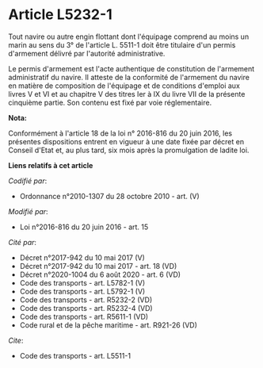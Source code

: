 # Article L5232-1

Tout navire ou autre engin flottant dont l'équipage comprend au moins un marin au sens du 3° de l'article L. 5511-1 doit être
titulaire d'un permis d'armement délivré par l'autorité administrative. 

Le permis d'armement est l'acte authentique de constitution de l'armement administratif du navire. Il atteste de la
conformité de l'armement du navire en matière de composition de l'équipage et de conditions d'emploi aux livres V et VI et au
chapitre V des titres Ier à IX du livre VII de la présente cinquième partie. Son contenu est fixé par voie réglementaire.

**Nota:**

Conformément à l'article 18 de la loi n° 2016-816 du 20 juin 2016, les présentes dispositions entrent en vigueur à une date
fixée par décret en Conseil d'Etat et, au plus tard, six mois après la promulgation de ladite loi.

**Liens relatifs à cet article**

_Codifié par_:

  - Ordonnance n°2010-1307 du 28 octobre 2010 - art. (V)

_Modifié par_:

  - Loi n°2016-816 du 20 juin 2016 - art. 15

_Cité par_:

  - Décret n°2017-942 du 10 mai 2017 (V)
  - Décret n°2017-942 du 10 mai 2017 - art. 18 (VD)
  - Décret n°2020-1004 du 6 août 2020 - art. 6 (VD)
  - Code des transports - art. L5782-1 (V)
  - Code des transports - art. L5792-1 (V)
  - Code des transports - art. R5232-2 (VD)
  - Code des transports - art. R5232-4 (VD)
  - Code des transports - art. R5611-1 (VD)
  - Code rural et de la pêche maritime - art. R921-26 (VD)

_Cite_:

  - Code des transports - art. L5511-1

